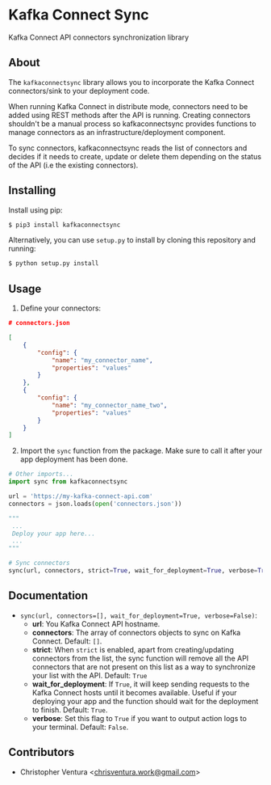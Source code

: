 # Kafka Connect Sync

Kafka Connect API connectors synchronization library

## About

The `kafkaconnectsync` library allows you to incorporate the Kafka Connect connectors/sink to your deployment code.

When running Kafka Connect in distribute mode, connectors need to be added using REST methods after the API is running. Creating connectors shouldn't be a manual process so kafkaconnectsync provides functions to manage connectors as an infrastructure/deployment component.

To sync connectors, kafkaconnectsync reads the list of connectors and decides if it needs to create, update or delete them depending on the status of the API (i.e the existing connectors).

## Installing

Install using pip:
```sh
$ pip3 install kafkaconnectsync
```

Alternatively, you can use `setup.py` to install by cloning this repository and running:
```sh
$ python setup.py install
```

## Usage
1. Define your connectors:

```json
# connectors.json

[
    {
        "config": {
            "name": "my_connector_name",
            "properties": "values"
        }
    },
    {
        "config": {
            "name": "my_connector_name_two",
            "properties": "values"
        }
    }
]
```

2. Import the `sync` function from the package. Make sure to call it after your app deployment has been done.
```python
# Other imports...
import sync from kafkaconnectsync

url = 'https://my-kafka-connect-api.com'
connectors = json.loads(open('connectors.json'))

"""
 ...
 Deploy your app here...
 ...
"""

# Sync connectors
sync(url, connectors, strict=True, wait_for_deployment=True, verbose=True)
```

## Documentation

* `sync(url, connectors=[], wait_for_deployment=True, verbose=False)`:
    - **url**: You Kafka Connect API hostname.
    - **connectors**: The array of connectors objects to sync on Kafka Connect. Default: `[]`.
    - **strict**: When `strict` is enabled, apart from creating/updating connectors from the list, the sync function will remove all the API connectors that are not present on this list as a way to synchronize your list with the API. Default: `True`
    - **wait_for_deployment**: If `True`, it will keep sending requests to the Kafka Connect hosts until it becomes available. Useful if your deploying your app and the function should wait for the deployment to finish. Default: `True`.
    - **verbose**: Set this flag to `True` if you want to output action logs to your terminal. Default: `False`.

## Contributors

- Christopher Ventura <<chrisventura.work@gmail.com>>
